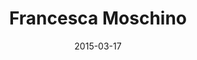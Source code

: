 ---
title: Francesca Moschino
description: 
client: 
skills:
  - Web Design
  - User Interface
date: 2015-03-17
layout: work
permalink: false
---